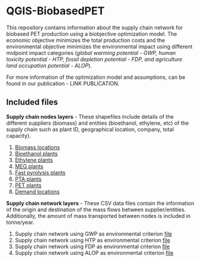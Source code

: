 # QGIS-BiobasedPET

This repository contains information about the supply chain network for biobased PET production using a biobjective optimization model. The economic objective minimizes the total production costs and the environmental objective minimizes the environmental impact using different midpoint impact categories (*global warming potential - GWP, human toxicity potential - HTP, fossil depletion potential - FDP, and agriculture land occupation potential - ALOP*). 

For more information of the optimization model and assumptions, can be found in our publication - LINK PUBLICATION. 

## Included files

**Supply chain nodes layers** - These shapefiles include details of the different suppliers (biomass) and entities (bioethanol, ethylene, etc) of the supply chain such as plant ID, geographical location, company, total capacity).

1. [Biomass locations](https://github.com/caaficus/QGIS-BiobasedPET/blob/main/Locations/Miscanthus_locations_availability.shp)
2. [Bioethanol plants](https://github.com/caaficus/QGIS-BiobasedPET/blob/main/Locations/Bioethanol_plants_locations.shp)
3. [Ethylene plants](https://github.com/caaficus/QGIS-BiobasedPET/blob/main/Locations/Ethylene_plants_locations_SHP.shp)
4. [MEG plants](https://github.com/caaficus/QGIS-BiobasedPET/blob/main/Locations/EO_EG_plant_locations_shapefile.shp)
5. [Fast pyrolysis plants](https://github.com/caaficus/QGIS-BiobasedPET/blob/main/Locations/fast_pyrolysis_locations.shp)
6. [PTA plants](https://github.com/caaficus/QGIS-BiobasedPET/blob/main/Locations/PX_TPA_plant_locations.shp)
7. [PET plants](https://github.com/caaficus/QGIS-BiobasedPET/blob/main/Locations/PET_plant_locations_shapefile.shp)
8. [Demand locations](https://github.com/caaficus/QGIS-BiobasedPET/blob/main/Locations/Demand_locations_shapefile.shp)

**Supply chain network layers** - These CSV data files contain the information of the origin and destination of the mass flows between supplier/entities. Additionally, the amount of mass transported between nodes is included in tonne/year. 

1. Supply chain network using GWP as environmental criterion [file](https://github.com/caaficus/QGIS-BiobasedPET/blob/main/Supply%20chain%20network/GWP_SC.csv)
2. Supply chain network using HTP as environmental criterion [file](https://github.com/caaficus/QGIS-BiobasedPET/blob/main/Supply%20chain%20network/HTP_SC.csv)
3. Supply chain network using FDP as environmental criterion [file](https://github.com/caaficus/QGIS-BiobasedPET/blob/main/Supply%20chain%20network/FDP_SC.csv)
4. Supply chain network using ALOP as environmental criterion [file](https://github.com/caaficus/QGIS-BiobasedPET/blob/main/Supply%20chain%20network/ALOP_SC.csv)






